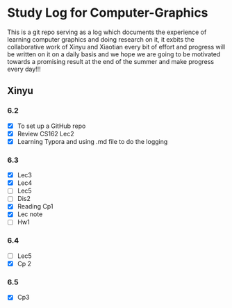 # Study Log for Computer-Graphics

This is a git repo serving as a log which documents the experience of learning computer graphics and doing research on it, it exbits the collaborative work of Xinyu and Xiaotian every bit of effort and progress will be written on it on a daily basis and we hope we are going to be motivated towards a promising result at the end of the summer and make progress every day!!!

 

## Xinyu

### 6.2

- [x] To set up a GitHub repo
- [x] Review CS162 Lec2
- [x] Learning Typora and using .md file to do the logging

### 6.3

- [x] Lec3
- [x] Lec4
- [ ] Lec5
- [ ] Dis2
- [x] Reading Cp1
- [x] Lec note
- [ ] Hw1

### 6.4

- [ ] Lec5
- [x] Cp 2

### 6.5

- [x] Cp3














